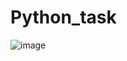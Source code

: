 # Python_task
![image](https://github.com/user-attachments/assets/e746d66f-c79f-41f5-b4bf-76e2701ae074)
